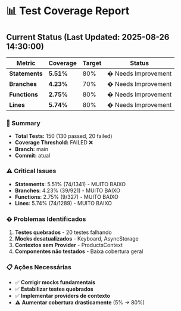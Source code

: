 # 📊 Test Coverage Report

## Current Status (Last Updated: 2025-08-26 14:30:00)

| Metric | Coverage | Target | Status |
|--------|----------|---------|--------|
| **Statements** | **5.51%** | 80% | � Needs Improvement |
| **Branches** | **4.23%** | 70% | � Needs Improvement |
| **Functions** | **2.75%** | 80% | � Needs Improvement |
| **Lines** | **5.74%** | 80% | � Needs Improvement |

### 🎯 Summary
- **Total Tests:** 150 (130 passed, 20 failed)
- **Coverage Threshold:** FAILED ❌
- **Branch:** main  
- **Commit:** atual

### ⚠️ Critical Issues
- **Statements**: 5.51% (74/1341) - MUITO BAIXO
- **Branches**: 4.23% (39/921) - MUITO BAIXO  
- **Functions**: 2.75% (9/327) - MUITO BAIXO
- **Lines**: 5.74% (74/1289) - MUITO BAIXO

### � Problemas Identificados
1. **Testes quebrados** - 20 testes falhando
2. **Mocks desatualizados** - Keyboard, AsyncStorage
3. **Contextos sem Provider** - ProductsContext
4. **Componentes não testados** - Baixa cobertura geral

### 📋 Ações Necessárias
- ✅ **Corrigir mocks fundamentais** 
- ✅ **Estabilizar testes quebrados**
- ✅ **Implementar providers de contexto**
- ⚠️ **Aumentar cobertura drasticamente** (5% → 80%)


